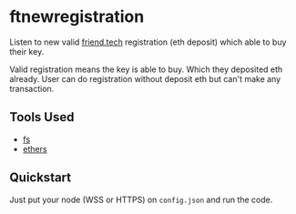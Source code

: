 # ftnewregistration
Listen to new valid [friend.tech](https://friend.tech/) registration (eth deposit) which able to buy their key.

Valid registration means the key is able to buy. Which they deposited eth already. User can do registration without deposit eth but can't make any transaction.

## Tools Used
- [fs](https://nodejs.org/api/fs.html)
- [ethers](https://www.npmjs.com/package/ethers)

## Quickstart
Just put your node (WSS or HTTPS) on `config.json` and run the code.

